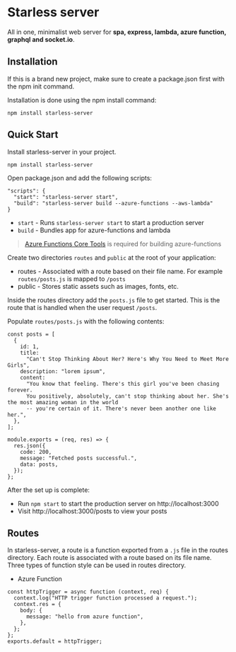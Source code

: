 # Starless server

All in one, minimalist web server for <b>spa, express, lambda, azure function, graphql and socket.io</b>.

## Installation

If this is a brand new project, make sure to create a package.json first with the npm init command.

Installation is done using the npm install command:

```
npm install starless-server
```

## Quick Start

Install starless-server in your project.

```
npm install starless-server
```

Open package.json and add the following scripts:

```
"scripts": {
  "start": "starless-server start",
  "build": "starless-server build --azure-functions --aws-lambda"
}
```

- `start` - Runs `starless-server start` to start a production server
- `build` - Bundles app for azure-functions and lambda
> [Azure Functions Core Tools](https://github.com/Azure/azure-functions-core-tools) is required for building azure-functions

Create two directories `routes` and `public` at the root of your application:

- routes - Associated with a route based on their file name. For example `routes/posts.js` is mapped to `/posts`
- public - Stores static assets such as images, fonts, etc.

Inside the routes directory add the `posts.js` file to get started. This is the route that is handled when the user request `/posts`.

Populate `routes/posts.js` with the following contents:

```
const posts = [
  {
    id: 1,
    title:
      "Can't Stop Thinking About Her? Here's Why You Need to Meet More Girls",
    description: "lorem ipsum",
    content:
      "You know that feeling. There's this girl you've been chasing forever. 
      You positively, absolutely, can't stop thinking about her. She's the most amazing woman in the world 
      -- you're certain of it. There's never been another one like her.",
  },
];

module.exports = (req, res) => {
  res.json({
    code: 200,
    message: "Fetched posts successful.",
    data: posts,
  });
};
```

After the set up is complete:

- Run `npm start` to start the production server on http://localhost:3000
- Visit http://localhost:3000/posts to view your posts

## Routes

In starless-server, a route is a function exported from a `.js` file in the routes directory. Each route is associated with a route based on its file name. Three types of function style can be used in routes directory.

- Azure Function
```
const httpTrigger = async function (context, req) {
  context.log("HTTP trigger function processed a request.");
  context.res = {
    body: {
      message: "hello from azure function",
    },
  };
};
exports.default = httpTrigger;
```
